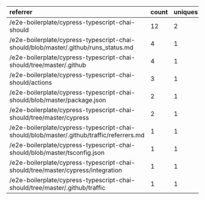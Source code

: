 | referrer                                                                                 | count | uniques |
| :--------------------------------------------------------------------------------------- | :---- | :------ |
| /e2e-boilerplate/cypress-typescript-chai-should                                          | 12    | 2       |
| /e2e-boilerplate/cypress-typescript-chai-should/blob/master/.github/runs_status.md       | 4     | 1       |
| /e2e-boilerplate/cypress-typescript-chai-should/tree/master/.github                      | 4     | 1       |
| /e2e-boilerplate/cypress-typescript-chai-should/actions                                  | 3     | 1       |
| /e2e-boilerplate/cypress-typescript-chai-should/blob/master/package.json                 | 2     | 1       |
| /e2e-boilerplate/cypress-typescript-chai-should/tree/master/cypress                      | 2     | 1       |
| /e2e-boilerplate/cypress-typescript-chai-should/blob/master/.github/traffic/referrers.md | 1     | 1       |
| /e2e-boilerplate/cypress-typescript-chai-should/blob/master/tsconfig.json                | 1     | 1       |
| /e2e-boilerplate/cypress-typescript-chai-should/tree/master/cypress/integration          | 1     | 1       |
| /e2e-boilerplate/cypress-typescript-chai-should/tree/master/.github/traffic              | 1     | 1       |